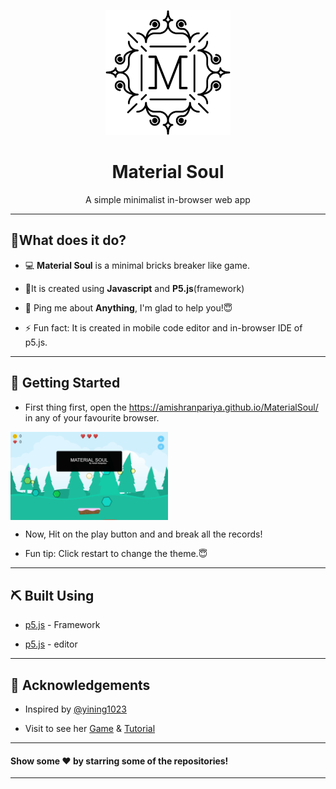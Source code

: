 <p align="center">
  <a href="https://amishranpariya.github.io/MaterialSoul/ " rel="noopener">
 <img width=200px height=200px src="./Assets/Img/MaterialSoulLogo.png" alt="Project logo"></a>
</p>
<h1 align="center">Material Soul</h1>

<p align="center"> A simple minimalist in-browser web app
    <br> 
</p>

---

## 🌱What does it do?

- 💻 **Material Soul** is a minimal bricks breaker like game.

- 🌱It is created using **Javascript** and **P5.js**(framework)

- 💬 Ping me about **Anything**, I'm glad to help you!😇

- ⚡ Fun fact: It is created in mobile code editor and in-browser IDE of p5.js.

---
## 🏁 Getting Started 

- First thing first, open the https://amishranpariya.github.io/MaterialSoul/ in any of your favourite browser.
<img width=50% align="center"  alt="Img" src="./Assets/ScreenShots/editor.p5js.org_AmishRanpariya_present_4E3AXHOT0(Galaxy S5).png" />

- Now, Hit on the play button and and break all the records!

- Fun tip: Click restart to change the theme.😇

---
## ⛏️ Built Using

- [p5.js](https://p5js.org/) - Framework

- [p5.js](https://editor.p5js.org/) - editor
 
 ---
## 🎉 Acknowledgements 

- Inspired by [@yining1023](https://github.com/yining1023) 

- Visit to see her [Game](https://yining1023.github.io/brickBreaker/) & [Tutorial](https://youtu.be/5kEPixL8JoU )

---

#### Show some ❤️ by starring some of the repositories!

---
